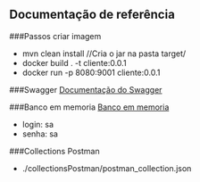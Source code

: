 ## Documentação de referência
 
###Passos criar imagem
 * mvn clean install  //Cria o jar na pasta target/
 * docker build . -t cliente:0.0.1 
 * docker run -p 8080:9001 cliente:0.0.1       


###Swagger
[Documentação do Swagger](http://localhost:8080/swagger-ui.html)

###Banco em memoria
[Banco em memoria](http://localhost:8080/h2-console)
 * login: sa
 * senha: sa
 
 
###Collections Postman
* ./collectionsPostman/postman_collection.json
